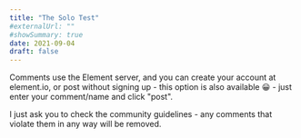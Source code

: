 ```yaml
---
title: "The Solo Test"
#externalUrl: ""
#showSummary: true
date: 2021-09-04
draft: false
---
```


Comments use the Element server, and you can create your account at element.io, or post without signing up - this option is also available 😀 - just enter your comment/name and click "post".

I just ask you to check the community guidelines - any comments that violate them in any way will be removed.
